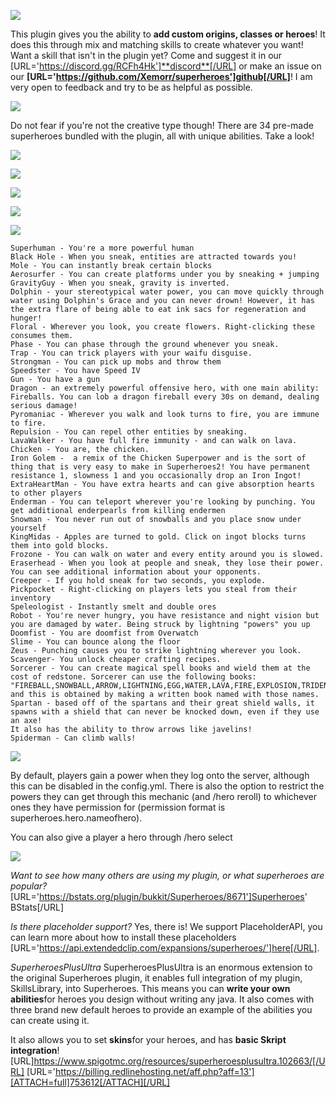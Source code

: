 ![](https://cdn.discordapp.com/attachments/679434326886318108/1222682780668919889/whatitdo.png?ex=66171b13&is=6604a613&hm=11813aa50de6ef517ebcbddb05f2413e4dee0c317ca25bbc1e0c996c2200b316&)

This plugin gives you the ability to **add custom origins, classes or heroes**! It does this through mix and matching skills to create whatever you want! Want a skill that isn't in the plugin yet? Come and suggest it in our [URL='https://discord.gg/RCFh4Hk']**discord**[/URL] or make an issue on our **[URL='https://github.com/Xemorr/superheroes']github[/URL]**! I am very open to feedback and try to be as helpful as possible.


![](https://github.com/Xemorr/superheroes/blob/master/becomedracula.gif?raw=true)


Do not fear if you're not the creative type though! There are 34 pre-made superheroes bundled with the plugin, all with unique abilities. Take a look!


![](https://cdn.discordapp.com/attachments/679434326886318108/1222682879184863353/whattheredefault.png?ex=66171b2a&is=6604a62a&hm=c41f1f3b49697d9e029f8c73889ca4e5bb3253cdc5490bf4850c8a888c10faf8&)


![](https://github.com/Xemorr/superheroes/blob/master/Screenshot%202024-03-28%20142740.png?raw=true)


![](https://github.com/Xemorr/superheroes/blob/master/Screenshot%202024-03-28%20143152.png?raw=true)


![](https://github.com/Xemorr/superheroes/blob/master/Screenshot%202024-03-28%20142914.png?raw=true)


![](https://github.com/Xemorr/superheroes/blob/master/Screenshot%202024-03-28%20143325.png?raw=true)

```
Superhuman - You're a more powerful human
Black Hole - When you sneak, entities are attracted towards you!
Mole - You can instantly break certain blocks
Aerosurfer - You can create platforms under you by sneaking + jumping
GravityGuy - When you sneak, gravity is inverted.
Dolphin - your stereotypical water power, you can move quickly through water using Dolphin's Grace and you can never drown! However, it has the extra flare of being able to eat ink sacs for regeneration and hunger!
Floral - Wherever you look, you create flowers. Right-clicking these consumes them.
Phase - You can phase through the ground whenever you sneak.
Trap - You can trick players with your waifu disguise.
Strongman - You can pick up mobs and throw them
Speedster - You have Speed IV
Gun - You have a gun
Dragon - an extremely powerful offensive hero, with one main ability: Fireballs. You can lob a dragon fireball every 30s on demand, dealing serious damage!
Pyromaniac - Wherever you walk and look turns to fire, you are immune to fire.
Repulsion - You can repel other entities by sneaking.
LavaWalker - You have full fire immunity - and can walk on lava.
Chicken - You are, the chicken.
Iron Golem -  a remix of the Chicken Superpower and is the sort of thing that is very easy to make in Superheroes2! You have permanent resistance 1, slowness 1 and you occasionally drop an Iron Ingot!
ExtraHeartMan - You have extra hearts and can give absorption hearts to other players
Enderman - You can teleport wherever you're looking by punching. You get additional enderpearls from killing endermen
Snowman - You never run out of snowballs and you place snow under yourself
KingMidas - Apples are turned to gold. Click on ingot blocks turns them into gold blocks.
Frozone - You can walk on water and every entity around you is slowed.
Eraserhead - When you look at people and sneak, they lose their power. You can see additional information about your opponents.
Creeper - If you hold sneak for two seconds, you explode.
Pickpocket - Right-clicking on players lets you steal from their inventory
Speleologist - Instantly smelt and double ores
Robot - You're never hungry, you have resistance and night vision but you are damaged by water. Being struck by lightning "powers" you up
Doomfist - You are doomfist from Overwatch
Slime - You can bounce along the floor
Zeus - Punching causes you to strike lightning wherever you look.
Scavenger- You unlock cheaper crafting recipes.
Sorcerer - You can create magical spell books and wield them at the cost of redstone. Sorcerer can use the following books:
"FIREBALL,SNOWBALL,ARROW,LIGHTNING,EGG,WATER,LAVA,FIRE,EXPLOSION,TRIDENT,TRANSMUTATION", and this is obtained by making a written book named with those names.
Spartan - based off of the spartans and their great shield walls, it spawns with a shield that can never be knocked down, even if they use an axe!
It also has the ability to throw arrows like javelins!
Spiderman - Can climb walls!
```


![](https://media.discordapp.net/attachments/679434326886318108/1222682961934155786/howobtain.png?ex=66171b3e&is=6604a63e&hm=9f602efa910be72e197dc05f6741a631320fd400850171baee8ab6a9bd3efe4e&=&format=webp&quality=lossless&width=810&height=39)

By default, players gain a power when they log onto the server, although this can be disabled in the config.yml. There is also the option to restrict the powers they can get through this mechanic (and /hero reroll) to whichever ones they have permission for (permission format is superheroes.hero.nameofhero).

You can also give a player a hero through /hero select <heroname> <playername>


![](https://media.discordapp.net/attachments/679434326886318108/1222683065705304064/miscellaneous.png?ex=66171b57&is=6604a657&hm=092fe187cdb73f499b99209091f340db23838f6c555a7cca5cf230bb7eea705e&=&format=webp&quality=lossless&width=810&height=39)

_Want to see how many others are using my plugin, or what superheroes are popular?_
[URL='https://bstats.org/plugin/bukkit/Superheroes/8671']Superheroes' BStats[/URL]

_Is there placeholder support?_
Yes, there is! We support PlaceholderAPI, you can learn more about how to install these placeholders [URL='https://api.extendedclip.com/expansions/superheroes/']here[/URL].

_SuperheroesPlusUltra_
SuperheroesPlusUltra is an enormous extension to the original Superheroes plugin, it enables full integration of my plugin, SkillsLibrary, into Superheroes. This means you can **write your own abilities**for heroes you design without writing any java. It also comes with three brand new default heroes to provide an example of the abilities you can create using it.

It also allows you to set **skins**for your heroes, and has **basic Skript integration**!
[URL]https://www.spigotmc.org/resources/superheroesplusultra.102663/[/URL]
[URL='https://billing.redlinehosting.net/aff.php?aff=13'][ATTACH=full]753612[/ATTACH][/URL]
